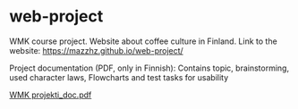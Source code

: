 # web-project
WMK course project. Website about coffee culture in Finland.
Link to the website: https://mazzhz.github.io/web-project/

Project documentation (PDF, only in Finnish):
Contains topic, brainstorming, used character laws, Flowcharts and test tasks for usability

[WMK projekti_doc.pdf](https://github.com/user-attachments/files/19794021/WMK.projekti_doc.pdf)
